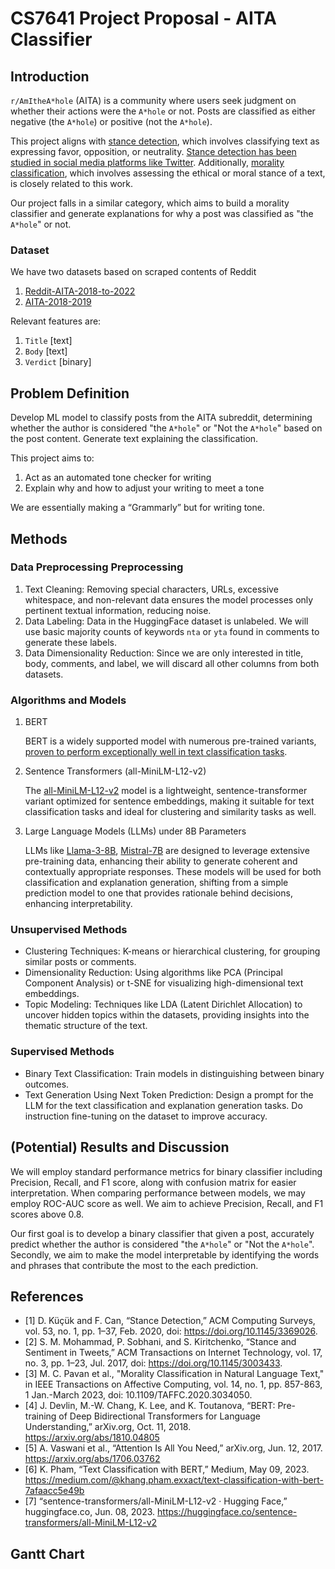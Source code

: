 # CS7641 Project Proposal - AITA Classifier

## Introduction

`r/AmItheA*hole` (AITA) is a community where users seek judgment on whether their actions were the `A*hole` or not. Posts are classified as either negative (the `A*hole`) or positive (not the `A*hole`).

This project aligns with [stance detection](https://doi.org/10.1145/3369026), which involves classifying text as expressing favor, opposition, or neutrality. [Stance detection has been studied in social media platforms like Twitter](https://dl.acm.org/doi/10.1145/3003433). Additionally, [morality classification](https://ieeexplore.ieee.org/abstract/document/9240031?casa_token=IG_eXC9q7NkAAAAA:KCDtycMz9dtUCWgSbGHLirTB7oNwhPwApNIJWJNgyHom_rv8AnsJMLXGkDiqK72t6GZNM_ULsw), which involves assessing the ethical or moral stance of a text, is closely related to this work.

Our project falls in a similar category, which aims to build a morality classifier and generate explanations for why a post was classified as "the `A*hole`" or not.

### Dataset

We have two datasets based on scraped contents of Reddit

1. [Reddit-AITA-2018-to-2022](https://huggingface.co/datasets/MattBoraske/Reddit-AITA-2018-to-2022/viewer/default/train?sort%5Bcolumn%5D=toxicity_label&sort%5Bdirection%5D=desc&p=2&row=9369)
2. [AITA-2018-2019](https://github.com/iterative/aita_dataset)

Relevant features are:

1. `Title` \[text\]
2. `Body` \[text\]
3. `Verdict` \[binary\]

## Problem Definition

Develop ML model to classify posts from the AITA subreddit, determining whether the author is considered "the `A*hole`" or "Not the `A*hole`" based on the post content. Generate text explaining the classification.

This project aims to:

1. Act as an automated tone checker for writing
2. Explain why and how to adjust your writing to meet a tone

We are essentially making a “Grammarly” but for writing tone.

## Methods

### Data Preprocessing Preprocessing

1. Text Cleaning: Removing special characters, URLs, excessive whitespace, and non-relevant data ensures the model processes only pertinent textual information, reducing noise.
2. Data Labeling: Data in the HuggingFace dataset is unlabeled. We will use basic majority counts of keywords `nta` or `yta` found in comments to generate these labels.
3. Data Dimensionality Reduction: Since we are only interested in title, body, comments, and label, we will discard all other columns from both datasets.

### Algorithms and Models

1. BERT

    BERT is a widely supported model with numerous pre-trained variants, [proven to perform exceptionally well in text classification tasks](https://medium.com/@khang.pham.exxact/text-classification-with-bert-7afaacc5e49b).

2. Sentence Transformers (all-MiniLM-L12-v2)

    The [all-MiniLM-L12-v2](https://huggingface.co/sentence-transformers/all-MiniLM-L12-v2) model is a lightweight, sentence-transformer variant optimized for sentence embeddings, making it suitable for text classification tasks and ideal for clustering and similarity tasks as well.

3. Large Language Models (LLMs) under 8B Parameters

    LLMs like [Llama-3-8B](https://huggingface.co/meta-llama/Meta-Llama-3-8B), [Mistral-7B](http://mistralai/Mistral-7B-v0.1) are designed to leverage extensive pre-training data, enhancing their ability to generate coherent and contextually appropriate responses. These models will be used for both classification and explanation generation, shifting from a simple prediction model to one that provides rationale behind decisions, enhancing interpretability.

### Unsupervised Methods

* Clustering Techniques: K-means or hierarchical clustering, for grouping similar posts or comments.
* Dimensionality Reduction: Using algorithms like PCA (Principal Component Analysis) or t-SNE for visualizing high-dimensional text embeddings.
* Topic Modeling: Techniques like LDA (Latent Dirichlet Allocation) to uncover hidden topics within the datasets, providing insights into the thematic structure of the text.

### Supervised Methods

* Binary Text Classification: Train models in distinguishing between binary outcomes.
* Text Generation Using Next Token Prediction: Design a prompt for the LLM for the text classification and explanation generation tasks. Do instruction fine-tuning on the dataset to improve accuracy.

## (Potential) Results and Discussion

We will employ standard performance metrics for binary classifier including Precision, Recall, and F1 score, along with confusion matrix for easier interpretation. When comparing performance between models, we may employ ROC-AUC score as well. We aim to achieve Precision, Recall, and F1 scores above 0.8.

Our first goal is to develop a binary classifier that given a post, accurately predict whether the author is considered "the `A*hole`" or "Not the `A*hole`". Secondly, we aim to make the model interpretable by identifying the words and phrases that contribute the most to the each prediction.

## References

* [1] D. Küçük and F. Can, “Stance Detection,” ACM Computing Surveys, vol. 53, no. 1, pp. 1–37, Feb. 2020, doi: <https://doi.org/10.1145/3369026>.
* [2] S. M. Mohammad, P. Sobhani, and S. Kiritchenko, “Stance and Sentiment in Tweets,” ACM Transactions on Internet Technology, vol. 17, no. 3, pp. 1–23, Jul. 2017, doi: <https://doi.org/10.1145/3003433>.
* [3] M. C. Pavan et al., "Morality Classification in Natural Language Text," in IEEE Transactions on Affective Computing, vol. 14, no. 1, pp. 857-863, 1 Jan.-March 2023, doi: 10.1109/TAFFC.2020.3034050.
* [4] J. Devlin, M.-W. Chang, K. Lee, and K. Toutanova, “BERT: Pre-training of Deep Bidirectional Transformers for Language Understanding,” arXiv.org, Oct. 11, 2018. <https://arxiv.org/abs/1810.04805>
* [5] A. Vaswani et al., “Attention Is All You Need,” arXiv.org, Jun. 12, 2017. <https://arxiv.org/abs/1706.03762>
* [6] K. Pham, “Text Classification with BERT,” Medium, May 09, 2023. <https://medium.com/@khang.pham.exxact/text-classification-with-bert-7afaacc5e49b>
* [7] “sentence-transformers/all-MiniLM-L12-v2 · Hugging Face,” huggingface.co, Jun. 08, 2023. <https://huggingface.co/sentence-transformers/all-MiniLM-L12-v2>
‌
## Gantt Chart

